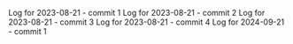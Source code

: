 Log for 2023-08-21 - commit 1
Log for 2023-08-21 - commit 2
Log for 2023-08-21 - commit 3
Log for 2023-08-21 - commit 4
Log for 2024-09-21 - commit 1
